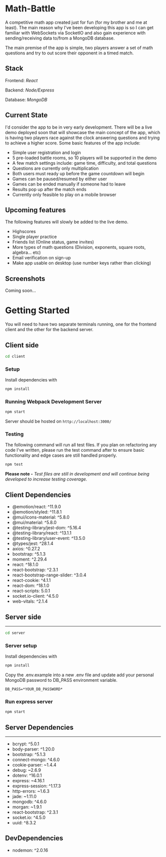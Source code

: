 # **Math-Battle**

A competitive math app created just for fun (for my brother and me at least). The main reason why
I've been developing this app is so I can get familiar with WebSockets via SocketIO and also gain
experience with sending/receiving data to/from a MongoDB database.

The main premise of the app is simple, two players answer a set of math questions and try to out
score their opponent in a timed match.

## **Stack**

Frontend: _React_

Backend: _Node/Express_

Database: _MongoDB_

## **Current State**

I'd consider the app to be in very early development. There will be a live demo deployed soon that
will showcase the main concept of the app, which is having two players race against the clock
answering questions and trying to achieve a higher score. Some basic features of the app include:

- Simple user registration and login
- 5 pre-loaded battle rooms, so 10 players will be supported in the demo
- A few match settings include: game time, difficulty, and total questions
- Questions are currently only multiplication
- Both users must ready up before the game countdown will begin
- Games can be paused/resumed by either user
- Games can be ended manually if someone had to leave
- Results pop up after the match ends
- Currently only feasible to play on a mobile browser

## **Upcoming features**

The following features will slowly be added to the live demo.

- Highscores
- Single player practice
- Friends list (Online status, game invites)
- More types of math questions (Division, exponents, square roots, algebra... etc)
- Email verification on sign-up
- Make app usable on desktop (use number keys rather than clicking)

## **Screenshots**

Coming soon...

# **Getting Started**

You will need to have two separate terminals running, one for the frontend client and the other for
the backend server.

## **Client side**

```sh
cd client
```

### Setup

Install dependencies with

```sh
npm install
```

### Running Webpack Development Server

```sh
npm start
```

Server should be hosted on `http://localhost:3000/`

### Testing

The following command will run all test files. If you plan on refactoring any code I've written,
please run the test command after to ensure basic functionality and edge cases are still handled
properly.

```sh
npm test
```

**Please note -** _Test files are still in development and will continue being developed to increase
testing coverage._

## Client Dependencies

- @emotion/react: ^11.9.0
- @emotion/styled: ^11.8.1
- @mui/icons-material: ^5.8.0
- @mui/material: ^5.8.0
- @testing-library/jest-dom: ^5.16.4
- @testing-library/react: ^13.1.1
- @testing-library/user-event: ^13.5.0
- @types/jest: ^28.1.4
- axios: ^0.27.2
- bootstrap: ^5.1.3
- moment: ^2.29.4
- react: ^18.1.0
- react-bootstrap: ^2.3.1
- react-bootstrap-range-slider: ^3.0.4
- react-cookie: ^4.1.1
- react-dom: ^18.1.0
- react-scripts: 5.0.1
- socket.io-client: ^4.5.0
- web-vitals: ^2.1.4

## **Server side**

---

```sh
cd server
```

### Server setup

Install dependencies with

```sh
npm install
```

Copy the .env.example into a new .env file and update add your personal MongoDB password to DB_PASS
environment variable.

```env
DB_PASS=*YOUR_DB_PASSWORD*
```

### Run express server

```sh
npm start
```

## Server Dependencies

---

- bcrypt: ^5.0.1
- body-parser: ^1.20.0
- bootstrap: ^5.1.3
- connect-mongo: ^4.6.0
- cookie-parser: ~1.4.4
- debug: ~2.6.9
- dotenv: ^16.0.1
- express: ~4.16.1
- express-session: ^1.17.3
- http-errors: ~1.6.3
- jade: ~1.11.0
- mongodb: ^4.6.0
- morgan: ~1.9.1
- react-bootstrap: ^2.3.1
- socket.io: ^4.5.0
- uuid: ^8.3.2

## DevDependencies

- nodemon: ^2.0.16
